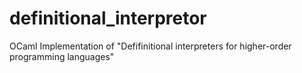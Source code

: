 # definitional_interpretor
OCaml Implementation of "Defifinitional interpreters for higher-order programming languages"
